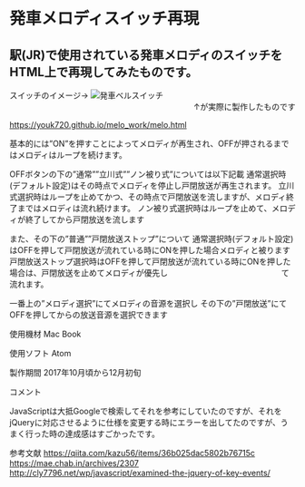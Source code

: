 # 発車メロディスイッチ再現

## 駅(JR)で使用されている発車メロディのスイッチをHTML上で再現してみたものです。

<div>スイッチのイメージ→
<img src="https://lh4.googleusercontent.com/2gykHa90LLMMS1d3rRmvcWmajSbHtf1q3xtpaaFP8M7noH133Ju9inwqQMIGoa1AGR4f-KxZZzBwe74w1Jxg1h7aOUBp07-G8ytws8CHTosvi9B1JSK0rj12ZIS-hqqsq_Se83-1" title="発車ベルスイッチ">

<div style="text-align: right;"> ↑が実際に製作したものです </div>
</div>

https://youk720.github.io/melo_work/melo.html




基本的には”ON”を押すことによってメロディが再生され、OFFが押されるまではメロディはループを続けます。

OFFボタンの下の”通常””立川式””ノン被り式”については以下記載
通常選択時(デフォルト設定)はその時点でメロディを停止し戸閉放送が再生されます。
立川式選択時はループを止めてかつ、その時点で戸閉放送を流しますが、メロディ終了まではメロディは流れ続けます。
ノン被り式選択時はループを止めて、メロディが終了してから戸閉放送を流します

また、その下の”普通””戸閉放送ストップ”について
通常選択時(デフォルト設定)はOFFを押して戸閉放送が流れている時にONを押した場合メロディと被ります
戸閉放送ストップ選択時はOFFを押して戸閉放送が流れている時にONを押した場合は、戸閉放送を止めてメロディが優先し　　　　　　　　　　　　　　  て流れます。



一番上の”メロディ選択”にてメロディの音源を選択し
その下の”戸閉放送”にてOFFを押してからの放送音源を選択できます



使用機材
Mac Book

使用ソフト
Atom

製作期間
2017年10月頃から12月初旬

コメント

JavaScriptは大抵Googleで検索してそれを参考にしていたのですが、それをjQueryに対応させるように仕様を変更する時にエラーを出してたのですが、うまく行った時の達成感はすごかったです。

参考文献
https://qiita.com/kazu56/items/36b025dac5802b76715c
https://mae.chab.in/archives/2307
http://cly7796.net/wp/javascript/examined-the-jquery-of-key-events/
